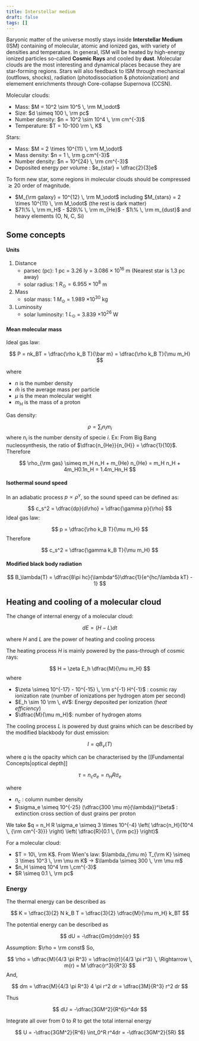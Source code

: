 ```yaml
---
title: Interstellar medium
draft: false
tags: []
---
```

 Baryonic matter of the universe mostly stays inside **Interstellar Medium** (ISM) containing of molecular, atomic and ionized gas, with variety of densities and temperature. In general, ISM will be heated by high-energy ionized particles so-called **Cosmic Rays** and cooled by **dust**. Molecular clouds are the most interesting and dynamical places because they are star-forming regions. Stars will also feedback to ISM through mechanical (outflows, shocks), radiation (photodissociation & photoionization) and elemement enrichments through Core-collapse Supernova (CCSN). 

Molecular clouds:
- Mass: $M = 10^2 \sim 10^5 \, \rm M_\odot$ 
- Size: $d \simeq 100 \, \rm pc$ 
- Number density: $n = 10^2 \sim 10^4 \, \rm cm^{-3}$ 
- Temperature: $T = 10-100 \rm \, K$

Stars:
- Mass: $M = 2 \times 10^{11} \, \rm M_\odot$
- Mass density: $n = 1 \, \rm g.cm^{-3}$ 
- Number density: $n = 10^{24} \, \rm cm^{-3}$
- Deposited energy per volume : $e_{star} = \dfrac{2}{3}e$

To form new star, some regions in molecular clouds should be compressed $\gtrsim 20$ order of magnitude. 

- $M_{\rm galaxy} = 10^{12} \, \rm M_\odot$ including $M_{stars} = 2 \times 10^{11} \, \rm M_\odot$ (the rest is dark matter) 
- $71\% \,  \rm m_H$ - $28\% \,  \rm m_{He}$ - $1\% \,  \rm m_{dust}$ and heavy elements (O, N, C, Si)
## Some concepts
#### Units
1. Distance
	- parsec (pc): 1 pc = 3.26 ly = $3.086 \times 10^{16}$ m (Nearest star is 1.3 pc away)
	- solar radius: 1 $R_\odot = 6.955 \times 10^8$ m
2. Mass
	- solar mass: 1 $M_\odot$ = 1.989 $\times 10^{30}$ kg
3. Luminosity
	- solar luminosity: 1 $L_\odot$ = 3.839 $\times 10^{26}$ W
#### Mean molecular mass
Ideal gas law:

$$
P = nk_BT = \dfrac{\rho k_B T}{\bar m} = \dfrac{\rho k_B T}{\mu m_H} 
$$

where
- $n$ is the number density 
- $\bar m$ is the average mass per particle
- $\mu$ is the mean molecular weight
- $m_H$ is the mass of a proton

Gas density:

$$
\rho = \sum_i n_i m_i
$$
where $n_i$ is the number density of specie $i$. 
Ex: From Big Bang nucleosynthesis, the ratio of $\dfrac{n_{He}}{n_{H}} = \dfrac{1}{10}$. Therefore

$$
\rho_{\rm gas} \simeq m_H n_H + m_{He} n_{He} = m_H n_H + 4m_H0.1n_H = 1.4m_Hn_H
$$
#### Isothermal sound speed
In an adiabatic process $p \propto \rho^\gamma$, so the sound speed can be defined as:

$$
c_s^2 = \dfrac{dp}{d\rho} = \dfrac{\gamma p}{\rho}
$$
Ideal gas law:

$$
p = \dfrac{\rho k_B T}{\mu m_H}
$$
Therefore

$$
c_s^2 = \dfrac{\gamma k_B T}{\mu m_H}
$$
#### Modified black body radiation
$$
B_\lambda(T) = \dfrac{8\pi hc}{\lambda^5}\dfrac{1}{e^{hc/\lambda kT} - 1}
$$

## Heating and cooling of a molecular cloud

The change of internal energy of a molecular cloud:

$$
dE = (H-L)dt
$$

where $H$ and $L$ are the power of heating and cooling process 

The heating process $H$ is mainly powered by the pass-through of cosmic rays:

$$
H = \zeta E_h \dfrac{M}{\mu m_H}
$$
where 
- $\zeta \simeq 10^{-17} - 10^{-15} \, \rm s^{-1} H^{-1}$ : cosmic ray ionization rate (number of ionizations per hydrogen atom per second)
- $E_h \sim 10 \rm \, eV$: Energy deposited per ionization (*heat efficiency*) 
- $\dfrac{M}{\mu m_H}$: number of hydrogen atoms

The cooling process $L$ is powered by dust grains which can be described by the modified blackbody for dust emission:

$$
I = qB_\nu(T)
$$

where $q$ is the opacity which can be characterised by the [[Fundamental Concepts|optical depth]] 

$$
\tau = n_c \sigma_e = n_H R \sigma_e
$$

where 
- $n_c$ : column number density
- $\sigma_e \simeq 10^{-25} (\dfrac{300 \mu m}{\lambda})^\beta$ : extinction cross section of dust grains per proton

We take $q = n_H R \sigma_e \simeq 3 \times 10^{-4} \left( \dfrac{n_H}{10^4 \, {\rm cm^{-3}}} \right) \left( \dfrac{R}{0.1 \, {\rm pc}} \right)$

For a molecular cloud:
- $T = 10\, \rm K$. From Wien's law: $\lambda_{\mu m} T_{\rm K} \simeq 3 \times 10^3 \, \rm \mu m K$ $\rightarrow$ $\lambda \simeq 300 \, \rm \mu m$
- $n_H \simeq 10^4 \rm \,cm^{-3}$
- $R \simeq 0.1 \, \rm pc$

### Energy 
The thermal energy can be described as

$$
K = \dfrac{3}{2} N k_B T = \dfrac{3}{2} \dfrac{M}{\mu m_H} k_BT
$$

The potential energy can be described as

$$
dU = -\dfrac{Gm(r)dm}{r}
$$

Assumption: $\rho = \rm const$ 
So, 

$$
\rho = \dfrac{M}{4/3 \pi R^3} = \dfrac{m(r)}{4/3 \pi r^3} \, \Rightarrow \, m(r) = M \dfrac{r^3}{R^3}
$$
And, 

$$
dm = \dfrac{M}{4/3 \pi R^3} 4 \pi r^2 dr = \dfrac{3M}{R^3} r^2 dr
$$

Thus

$$
dU = -\dfrac{3GM^2}{R^6}r^4dr
$$

Integrate all over from 0 to $R$ to get the total internal energy

$$
U = -\dfrac{3GM^2}{R^6} \int_0^R r^4dr = -\dfrac{3GM^2}{5R}
$$
